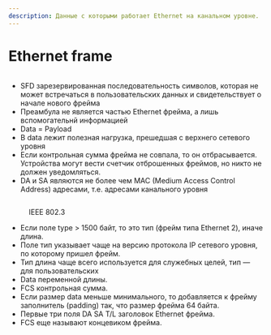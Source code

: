 ```yaml
---
description: Данные с которыми работает Ethernet на канальном уровне.
---
```


# Ethernet frame

<figure><img src=".gitbook/assets/image (23).png" alt=""><figcaption></figcaption></figure>

* SFD зарезервированная последовательность символов, которая не может встречаться в пользовательских данных и свидетельствует о начале нового фрейма
* Преамбула не является частью Ethernet фрейма, а лишь вспомогательнй информацией
* Data = Payload
* В data лежит полезная нагрузка, прешедшая с верхнего сетевого уровня
* Если контрольная сумма фрейма не совпала, то он отбрасывается. Устройства могут вести счетчик отброшенных фреймов, но никто не должен уведомляться.
* DA и SA являются не более чем MAC (Medium Access Control Address) адресами, т.е. адресами канального уровня

<figure><img src=".gitbook/assets/image (24).png" alt=""><figcaption><p>IEEE 802.3</p></figcaption></figure>

* Если поле type > 1500 байт, то это тип (фрейм типа Ethernet 2), иначе длина.&#x20;
* Поле тип указывает чаще на версию протокола IP сетевого уровня, по которому пришел фрейм.
* Тип длина чаще всего используется для служебных целей, тип — для пользовательских
* Data переменной длины.
* FCS контрольная сумма.
* Если размер data меньше минимального, то добавляется к фрейму заполнитель (padding)  так, что размер фрейма 64 байта.
* Первые три поля DA SA T/L заголовок Ethernet фрейма.
* FCS еще называют концевиком фрейма.
